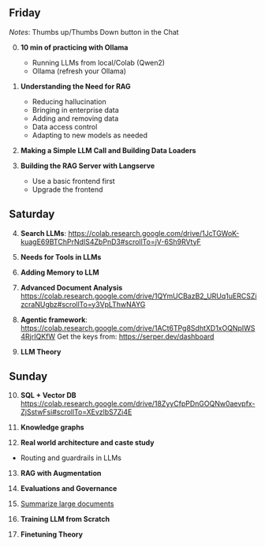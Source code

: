 ## Friday

*Notes*: Thumbs up/Thumbs Down button in the Chat

0. **10 min of practicing with Ollama**
   - Running LLMs from local/Colab (Qwen2)
   - Ollama (refresh your Ollama)

1. **Understanding the Need for RAG**
   - Reducing hallucination
   - Bringing in enterprise data
   - Adding and removing data
   - Data access control
   - Adapting to new models as needed

2. **Making a Simple LLM Call and Building Data Loaders**

3. **Building the RAG Server with Langserve**
   - Use a basic frontend first
   - Upgrade the frontend


## Saturday
4. **Search LLMs**: 
https://colab.research.google.com/drive/1JcTGWoK-kuagE69BTChPrNdIS4ZbPnD3#scrollTo=jV-6Sh9RVtyF

5. **Needs for Tools in LLMs**

6. **Adding Memory to LLM**

7. **Advanced Document Analysis**
https://colab.research.google.com/drive/1QYmUCBazB2_URUq1uERCSZizcraNUgbz#scrollTo=y3VpLThwNAYG

8. **Agentic framework**: https://colab.research.google.com/drive/1ACt6TPg8SdhtXD1xOQNpIWS4RjrIQKfW
   Get the keys from: https://serper.dev/dashboard

9. **LLM Theory**

## Sunday

10. **SQL + Vector DB**
https://colab.research.google.com/drive/18ZyyCfpPDnGOQNw0aevpfx-ZjSstwFsi#scrollTo=XEvzlbS7Zi4E

11. **Knowledge graphs**

12. **Real world architecture and caste study**
   - Routing and guardrails in LLMs
13. **RAG with Augmentation**

14. **Evaluations and Governance**
    
15. [Summarize large documents](https://colab.research.google.com/drive/1c69CkJzFiT9TPGblqIO9ugndzd3nH-Ar?usp=sharing)

16. **Training LLM from Scratch**

17. **Finetuning Theory**